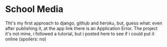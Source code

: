 # School Media
Tht's my first approach to django, github and heroku, but, guess what: even after publishing it, at the app link there is an Application Error.
The project it's not mine, i followed a tutorial, but i posted here to see if i could put it online (spoilers: no)
